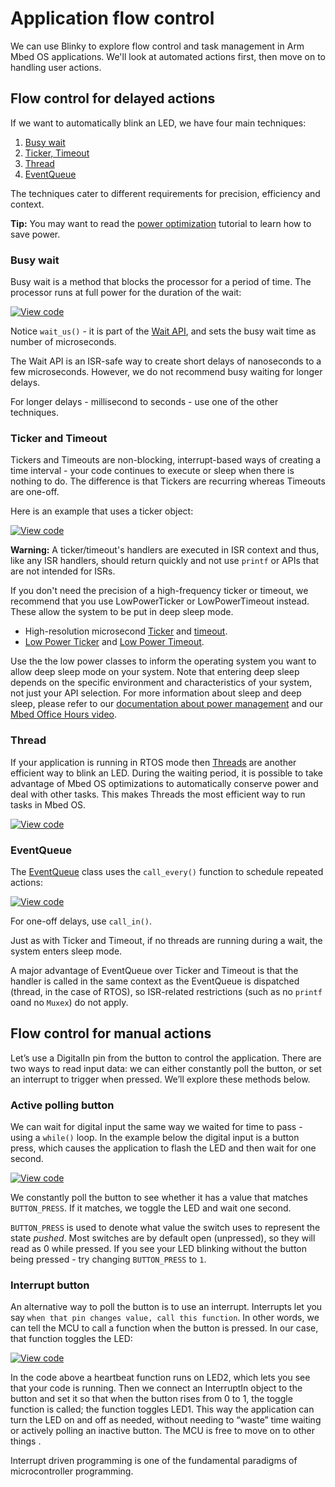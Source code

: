# Application flow control

We can use Blinky to explore flow control and task management in Arm Mbed OS applications. We'll look at automated actions first, then move on to handling user actions.

## Flow control for delayed actions

If we want to automatically blink an LED, we have four main techniques:

1. [Busy wait](#busy-wait)
1. [Ticker, Timeout](#ticker-timeout)
1. [Thread](#thread)
1. [EventQueue](#eventqueue)

The techniques cater to different requirements for precision, efficiency and context.

<span class="tips">**Tip:** You may want to read the [power optimization](../apis/platform-concepts.html) tutorial to learn how to save power. </span>

### Busy wait

Busy wait is a method that blocks the processor for a period of time. The processor runs at full power for the duration of the wait:

[![View code](https://www.mbed.com/embed/?url=https://github.com/ARMmbed/mbed-os-snippet-Flow-Control-Busy-Wait)](https://github.com/ARMmbed/mbed-os-snippet-Flow-Control-Busy-Wait/blob/v6.0/main.cpp)

Notice `wait_us()` - it is part of the [Wait API](../mbed-os-api-doxy/group__platform__wait__api.html), and sets the busy wait time as number of microseconds.

The Wait API is an ISR-safe way to create short delays of nanoseconds to a few microseconds. However, we do not recommend busy waiting for longer delays.

For longer delays - millisecond to seconds - use one of the other techniques. 

### Ticker and Timeout

Tickers and Timeouts are non-blocking, interrupt-based ways of creating a time interval - your code continues to execute or sleep when there is nothing to do. The difference is that Tickers are recurring whereas Timeouts are one-off.

Here is an example that uses a ticker object:

[![View code](https://www.mbed.com/embed/?url=https://github.com/ARMmbed/mbed-os-snippet-Flow-Control-Ticker)](https://github.com/ARMmbed/mbed-os-snippet-Flow-Control-Ticker/blob/v6.0/main.cpp)

<span class="warnings"> **Warning:** A ticker/timeout's handlers are executed in ISR context and thus, like any ISR handlers, should return quickly and not use `printf` or APIs that are not intended for ISRs.</span>

If you don't need the precision of a high-frequency ticker or timeout, we recommend that you use LowPowerTicker or LowPowerTimeout instead. These allow the system to be put in deep sleep mode.

- High-resolution microsecond [Ticker](../apis/ticker.html) and [timeout](../apis/timeout.html). 
- [Low Power Ticker](../apis/lowpowerticker.html) and [Low Power Timeout](../apis/lowpowertimeout.html).

Use the the low power classes to inform the operating system you want to allow deep sleep mode on your system. Note that entering deep sleep depends on the specific environment and characteristics of your system, not just your API selection. For more information about sleep and deep sleep, please refer to our [documentation about power management](../apis/power-management-sleep.html) and our [Mbed Office Hours video](https://www.youtube.com/watch?v=OFfOlBaegdg&t=12s).

### Thread

If your application is running in RTOS mode then [Threads](../apis/thread.html) are another efficient way to blink an LED. During the waiting period, it is possible to take advantage of Mbed OS optimizations to automatically conserve power and deal with other tasks. This makes Threads the most efficient way to run tasks in Mbed OS.

[![View code](https://www.mbed.com/embed/?url=https://github.com/ARMmbed/mbed-os-snippet-Flow-Control-Thread)](https://github.com/ARMmbed/mbed-os-snippet-Flow-Control-Thread/blob/v6.0/main.cpp)


### EventQueue

The [EventQueue](../apis/eventqueue.html) class uses the `call_every()` function to schedule repeated actions:

[![View code](https://www.mbed.com/embed/?url=https://github.com/ARMmbed/mbed-os-examples-docs_only/blob/master/Tutorials_UsingAPIs/Flow-Control-EventQueue)](https://github.com/ARMmbed/mbed-os-examples-docs_only/blob/master/Tutorials_UsingAPIs/Flow-Control-EventQueue/main.cpp)

For one-off delays, use `call_in()`.

Just as with Ticker and Timeout, if no threads are running during a wait, the system enters sleep mode.

A major advantage of EventQueue over Ticker and Timeout is that the handler is called in the same context as the EventQueue is dispatched (thread, in the case of RTOS), so ISR-related restrictions (such as no `printf` oand no `Muxex`) do not apply.

## Flow control for manual actions

Let’s use a DigitalIn pin from the button to control the application. There are two ways to read input data: we can either constantly poll the button, or set an interrupt to trigger when pressed. We’ll explore these methods below.

### Active polling button

We can wait for digital input the same way we waited for time to pass - using a `while()` loop. In the example below the digital input is a button press, which causes the application to flash the LED and then wait for one second.

[![View code](https://www.mbed.com/embed/?url=https://github.com/ARMmbed/mbed-os-snippet-Flow-Control-Active-Polling-Button)](https://github.com/ARMmbed/mbed-os-snippet-Flow-Control-Active-Polling-Button/blob/v6.0/main.cpp)

We constantly poll the button to see whether it has a value that matches `BUTTON_PRESS`. If it matches, we toggle the LED and wait one second.

`BUTTON_PRESS` is used to denote what value the switch uses to represent the state *pushed*. Most switches are by default open (unpressed), so they will read as 0 while pressed. If you see your LED blinking without the button being pressed - try changing `BUTTON_PRESS` to `1`.

### Interrupt button

An alternative way to poll the button is to use an interrupt. Interrupts let you say `when that pin changes value, call this function`. In other words, we can tell the MCU to call a function when the button is pressed. In our case, that function toggles the LED:

[![View code](https://www.mbed.com/embed/?url=https://github.com/ARMmbed/mbed-os-snippet-Flow-Control-Interrupt-Button)](https://github.com/ARMmbed/mbed-os-snippet-Flow-Control-Interrupt-Button/blob/v6.0/main.cpp)

In the code above a heartbeat function runs on LED2, which lets you see that your code is running. Then we connect an InterruptIn object to the button and set it so that when the button rises from 0 to 1, the toggle function is called; the function toggles LED1. This way the application can turn the LED on and off as needed, without needing to “waste” time waiting or actively polling an inactive button. The MCU is free to move on to other things .

Interrupt driven programming is one of the fundamental paradigms of microcontroller programming.
